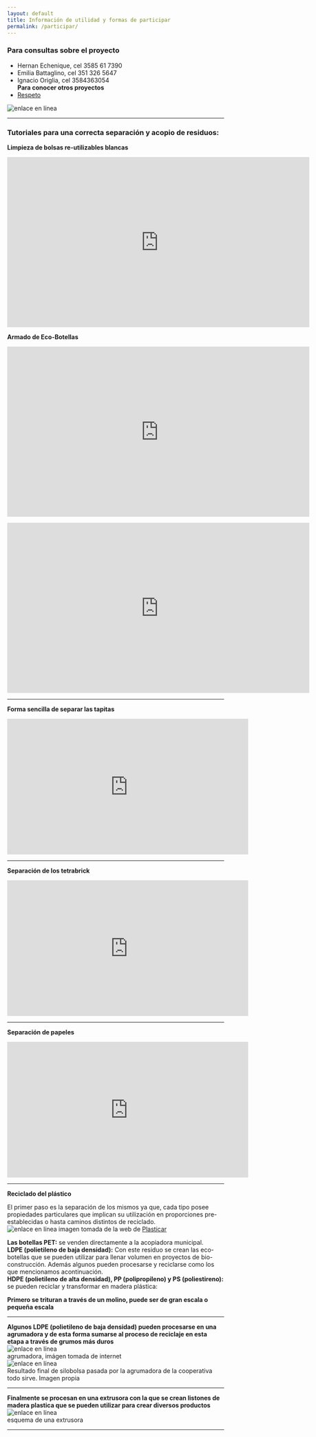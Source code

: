 ```yaml
---
layout: default
title: Información de utilidad y formas de participar
permalink: /participar/
---
```


### Para consultas sobre el proyecto  
- Hernan Echenique, cel 3585 61 7390  
- Emilia Battaglino, cel 351 326 5647  
- Ignacio Origlia, cel 3584363054  
__Para conocer otros proyectos__  
- [Respeto](https://respeto.org.ar)  

![enlace en línea](/img/panfleto.jpeg)

---

### Tutoriales para una correcta separación y acopio de residuos:

__Limpieza de bolsas re-utilizables blancas__

<iframe width="702" height="395" src="https://www.youtube.com/embed/hcgpEvvDsRs" frameborder="0" allow="accelerometer; autoplay; clipboard-write; encrypted-media; gyroscope; picture-in-picture" allowfullscreen></iframe>

__Armado de Eco-Botellas__

<iframe width="702" height="395" src="https://www.youtube.com/embed/o_Cpvr_62p4" frameborder="0" allow="accelerometer; autoplay; encrypted-media; gyroscope; picture-in-picture" allowfullscreen></iframe>

<p id="imgcentrada"> <iframe width="702" height="395" src="https://www.youtube.com/embed/n3fzEF3u7To" frameborder="0" allow="accelerometer; autoplay; encrypted-media; gyroscope; picture-in-picture" allowfullscreen></iframe> </p>

---

__Forma sencilla de separar las tapitas__

<iframe width="560" height="315" src="https://www.youtube.com/embed/znBfPu97dDw" frameborder="0" allow="accelerometer; autoplay; encrypted-media; gyroscope; picture-in-picture" allowfullscreen></iframe>

---

__Separación de los tetrabrick__
<iframe width="560" height="315" src="https://www.youtube.com/embed/0rOXM-eur6U" frameborder="0" allow="accelerometer; autoplay; encrypted-media; gyroscope; picture-in-picture" allowfullscreen></iframe>

---

__Separación de papeles__
<iframe width="560" height="315" src="https://www.youtube.com/embed/U3ObOyIO85Q" frameborder="0" allow="accelerometer; autoplay; encrypted-media; gyroscope; picture-in-picture" allowfullscreen></iframe>

---

__Reciclado del plástico__

El primer paso es la separación de los mismos ya que, cada tipo posee propiedades particulares que implican su utilización en proporciones pre-establecidas o hasta caminos distintos de reciclado.  
![enlace en línea](/img/plasticos.png)
imagen tomada de la web de [Plasticar](https://www.plasticar.ml/proceso-plasticar)  

__Las botellas PET:__ se venden directamente a la acopiadora municipal.  
__LDPE (polietileno de baja densidad):__ Con este residuo se crean las eco-botellas que se pueden utilizar para llenar volumen en proyectos de bio-construcción. Además algunos pueden procesarse y reciclarse como los que mencionamos acontinuación.   
__HDPE (polietileno de alta densidad), PP (polipropileno) y PS (poliestireno):__ se pueden reciclar y transformar en madera plástica:

__Primero se trituran a través de un molino, puede ser de gran escala o pequeña escala__

---

__Algunos LDPE (polietileno de baja densidad) pueden procesarse en una agrumadora y de esta forma sumarse al proceso de reciclaje en esta etapa a través de grumos más duros__  
![enlace en línea](/img/agrumadora.jpg)  
agrumadora, imágen tomada de internet  
![enlace en línea](/img/grumos.jpeg)  
Resultado final de silobolsa pasada por la agrumadora de la cooperativa todo sirve. Imagen propia  

---

__Finalmente se procesan en una extrusora con la que se crean listones de madera plastica que se pueden utilizar para crear diversos productos__   
![enlace en línea](/img/Extrusora2.jpg)  
esquema de una extrusora

---
